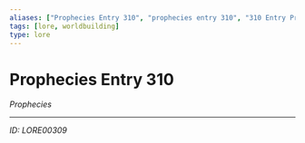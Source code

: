 ```yaml
---
aliases: ["Prophecies Entry 310", "prophecies entry 310", "310 Entry Prophecies"]
tags: [lore, worldbuilding]
type: lore
---
```


# Prophecies Entry 310

*Prophecies*

---
*ID: LORE00309*